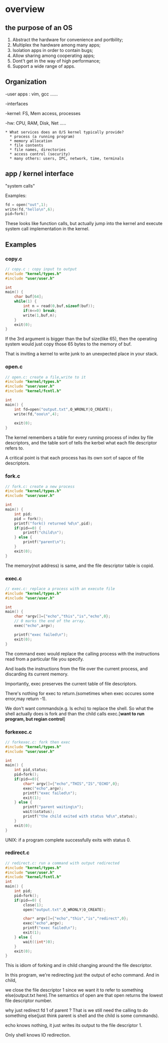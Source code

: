 # overview

## the purpose of an OS

1. Abstract the hardware for convenience and portbility;
2. Multiplex the hardware among many apps;
3. Isolation apps in order to contain bugs;
4. Allow sharing among cooperating apps;
5. Dont't get in the way of high performance;
6. Support a wide range of apps.

## Organization

-user apps : vim, gcc ......

-interfaces 

-kernel: FS, Mem access, processes

-hw: CPU, RAM, Disk, Net .....

```
* What services does an O/S kernel typically provide?
  * process (a running program)
  * memory allocation
  * file contents
  * file names, directories
  * access control (security)
  * many others: users, IPC, network, time, terminals
```

## app / kernel interface

"system calls"

Examples: 

```c++
fd = open("out",1);
write(fd,"hello\n",6);
pid=fork()
```

These looks like function calls, but actually jump into the kernel and execute system call implementation in the kernel.

## Examples

### copy.c

```c
// copy.c : copy input to output
#include "kernel/types.h"
#include "user/user.h"

int 
main() {
    char buf[64];
    while(1) {
        int n = read(0,buf,sizeof(buf));
        if(n<=0) break;
        write(1,buf,n);
    }
    exit(0);
}
```



If the 3rd argument is bigger than the buf size(like 65), then the operating system would just copy those 65 bytes to the memory of buf.

That is inviting a kernel to write junk to an unexpected place in your stack.

### open.c

```c
// open.c: create a file,write to it
#include "kernel/types.h"
#include "user/user.h"
#include "kernel/fcntl.h"

int
main() {
	int fd=open("output.txt",O_WRONLY|O_CREATE);
    write(fd,"ooo\n",4);
    
    exit(0);
}
```

The kernel remembers a table for every running process of index by file descriptors, and the table sort of tells the kerbel what each file descriptor refers to.

A critical point is that each process has its own sort of sapce of file descriptors.

### fork.c

```c
// fork.c: create a new process
#include "kernel/types.h"
#include "user/user.h"

int
main() {
    int pid;
    pid = fork();
    printf("fork() returned %d\n",pid);
    if(pid==0) {
        printf("child\n");
    } else {
        printf("parent\n");
    }
    exit(0);
}

```

The memory(not address) is same, and the file descriptor table is copid.

### exec.c

```c
// exec.c: replace a process with an execute file
#include "kernel/types.h"
#include "user/user.h"

int
main() {
    char *argv[]={"echo","this","is","echo",0};
    // 0 marks the end of the array.
    exec("echo",argv);

    printf("exec failed\n");
    exit(0);
}
```

The command exec would replace the calling process with the instructions read from a particular file you specify.

And loads the instructions from the file over the current process, and discarding its current memory.

Importantly, exec preserves the current table of file descriptors.

There's nothing for exec to return.(sometimes when exec occures some error,may return -1).

We  don't want commands(e.g. ls echo) to replace the shell. So what the shell actually does is fork and than the child calls exec.[**want to run program, but regian control**]

### forkexec.c

```c
// forkexec.c: fork then exec
#include "kernel/types.h"
#include "user/user.h"

int 
main() {
    int pid,status;
    pid=fork();
    if(pid==0){
        char* argv[]={"echo","THIS","IS","ECHO",0};
        exec("echo",argv);
        printf("exec failed\n");
        exit(1);
    } else {
        printf("parent waiting\n");
        wait(&status);
        printf("the child exited with status %d\n",status);
    }
    exit(0);
}
```

UNIX: if a program complete successfully exits with status 0.

### redirect.c

```c
// redirect.c: run a command with output redirected
#include "kernel/types.h"
#include "user/user.h"
#include "kernel/fcntl.h"
int 
main() {
    int pid;
    pid=fork();
    if(pid==0) {
        close(1);
        open("output.txt",O_WRONLY|O_CREATE);

        char* argv[]={"echo","this","is","redirect",0};
        exec("echo",argv);
        printf("exec failed\n");
        exit(1);
    } else {
        wait((int*)0);
    }
    exit(0);
}
```

This is idiom of forking and in child changing around the file descriptor.

In this program, we're redirecting just the output of echo command. And in child,

we close the file descriptor 1 since we want it to refer to something else(output.txt here).The semantics of open are that open returns the lowest file descriptor number.

why just redirect fd 1 of parent ? That is we still need the calling to do something else(just think parent is shell and the child is some commands).

echo knows nothing, it just writes its output to the file descriptor 1.

Only shell knows IO redirection.

